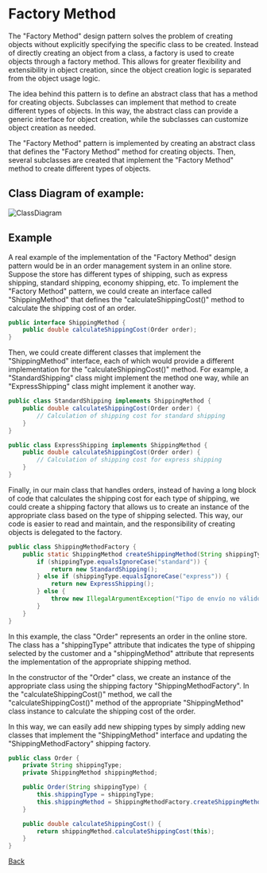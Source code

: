 # Factory Method

The "Factory Method" design pattern solves the problem of creating objects without explicitly specifying the specific class to be created. Instead of directly creating an object from a class, a factory is used to create objects through a factory method. This allows for greater flexibility and extensibility in object creation, since the object creation logic is separated from the object usage logic.

The idea behind this pattern is to define an abstract class that has a method for creating objects. Subclasses can implement that method to create different types of objects. In this way, the abstract class can provide a generic interface for object creation, while the subclasses can customize object creation as needed.

The "Factory Method" pattern is implemented by creating an abstract class that defines the "Factory Method" method for creating objects. Then, several subclasses are created that implement the "Factory Method" method to create different types of objects.

## Class Diagram of example:

![ClassDiagram](http://www.plantuml.com/plantuml/png/fP71IWCn48RlUOevLefvW21I4Bs9X_e2OpBQXJG9CnEmgEzktBL8RBpOqsxop_yD_v-DABBMVJHJKk9dz0JRtLJAb5xkINSvm9jPUuo-HbGwIZTPT9Kv43ju-FfSW8EGwrCays6CZoW2MyKKaCFHz7_IxMjX4ZaVr4UxGw-P3pEEgR5wUINVnyT38TVYSFjlr5-K7_gyjj4kHyPsszbECElPFbxwLzu-Om-4gtThJnvXEDJtEvnPmWsLOQbcASFQwx4E3fREnMmeXRgFdm00)

## Example

A real example of the implementation of the "Factory Method" design pattern would be in an order management system in an online store. Suppose the store has different types of shipping, such as express shipping, standard shipping, economy shipping, etc. To implement the "Factory Method" pattern, we could create an interface called "ShippingMethod" that defines the "calculateShippingCost()" method to calculate the shipping cost of an order.

``` java
public interface ShippingMethod {
    public double calculateShippingCost(Order order);
}
```

Then, we could create different classes that implement the "ShippingMethod" interface, each of which would provide a different implementation for the "calculateShippingCost()" method. For example, a "StandardShipping" class might implement the method one way, while an "ExpressShipping" class might implement it another way.

``` java
public class StandardShipping implements ShippingMethod {
    public double calculateShippingCost(Order order) {
        // Calculation of shipping cost for standard shipping
    }
}

public class ExpressShipping implements ShippingMethod {
    public double calculateShippingCost(Order order) {
        // Calculation of shipping cost for express shipping
    }
}
```

Finally, in our main class that handles orders, instead of having a long block of code that calculates the shipping cost for each type of shipping, we could create a shipping factory that allows us to create an instance of the appropriate class based on the type of shipping selected. This way, our code is easier to read and maintain, and the responsibility of creating objects is delegated to the factory.

``` java
public class ShippingMethodFactory {
    public static ShippingMethod createShippingMethod(String shippingType) {
        if (shippingType.equalsIgnoreCase("standard")) {
            return new StandardShipping();
        } else if (shippingType.equalsIgnoreCase("express")) {
            return new ExpressShipping();
        } else {
            throw new IllegalArgumentException("Tipo de envío no válido");
        }
    }
}
```
In this example, the class "Order" represents an order in the online store. The class has a "shippingType" attribute that indicates the type of shipping selected by the customer and a "shippingMethod" attribute that represents the implementation of the appropriate shipping method.

In the constructor of the "Order" class, we create an instance of the appropriate class using the shipping factory "ShippingMethodFactory". In the "calculateShippingCost()" method, we call the "calculateShippingCost()" method of the appropriate "ShippingMethod" class instance to calculate the shipping cost of the order.

In this way, we can easily add new shipping types by simply adding new classes that implement the "ShippingMethod" interface and updating the "ShippingMethodFactory" shipping factory.

```java
public class Order {
    private String shippingType;
    private ShippingMethod shippingMethod;

    public Order(String shippingType) {
        this.shippingType = shippingType;
        this.shippingMethod = ShippingMethodFactory.createShippingMethod(shippingType);
    }

    public double calculateShippingCost() {
        return shippingMethod.calculateShippingCost(this);
    }
}
```
[Back](../creational/README.md)